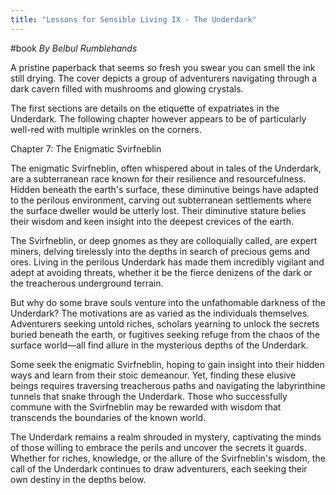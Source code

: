 ```yaml
---
title: "Lessons for Sensible Living IX - The Underdark"
---
```


#book 
*By Belbul Rumblehands*

A pristine paperback that seems so fresh you swear you can smell the ink still drying. The cover depicts a group of adventurers navigating through a dark cavern filled with mushrooms and glowing crystals.

The first sections are details on the etiquette of expatriates in the Underdark. The following chapter however appears to be of particularly well-red with multiple wrinkles on the corners.

Chapter 7: The Enigmatic Svirfneblin

The enigmatic Svirfneblin, often whispered about in tales of the Underdark, are a subterranean race known for their resilience and resourcefulness. Hidden beneath the earth's surface, these diminutive beings have adapted to the perilous environment, carving out subterranean settlements where the surface dweller would be utterly lost. Their diminutive stature belies their wisdom and keen insight into the deepest crevices of the earth.

The Svirfneblin, or deep gnomes as they are colloquially called, are expert miners, delving tirelessly into the depths in search of precious gems and ores. Living in the perilous Underdark has made them incredibly vigilant and adept at avoiding threats, whether it be the fierce denizens of the dark or the treacherous underground terrain.

But why do some brave souls venture into the unfathomable darkness of the Underdark? The motivations are as varied as the individuals themselves. Adventurers seeking untold riches, scholars yearning to unlock the secrets buried beneath the earth, or fugitives seeking refuge from the chaos of the surface world—all find allure in the mysterious depths of the Underdark.

Some seek the enigmatic Svirfneblin, hoping to gain insight into their hidden ways and learn from their stoic demeanour. Yet, finding these elusive beings requires traversing treacherous paths and navigating the labyrinthine tunnels that snake through the Underdark. Those who successfully commune with the Svirfneblin may be rewarded with wisdom that transcends the boundaries of the known world.

The Underdark remains a realm shrouded in mystery, captivating the minds of those willing to embrace the perils and uncover the secrets it guards. Whether for riches, knowledge, or the allure of the Svirfneblin's wisdom, the call of the Underdark continues to draw adventurers, each seeking their own destiny in the depths below.
